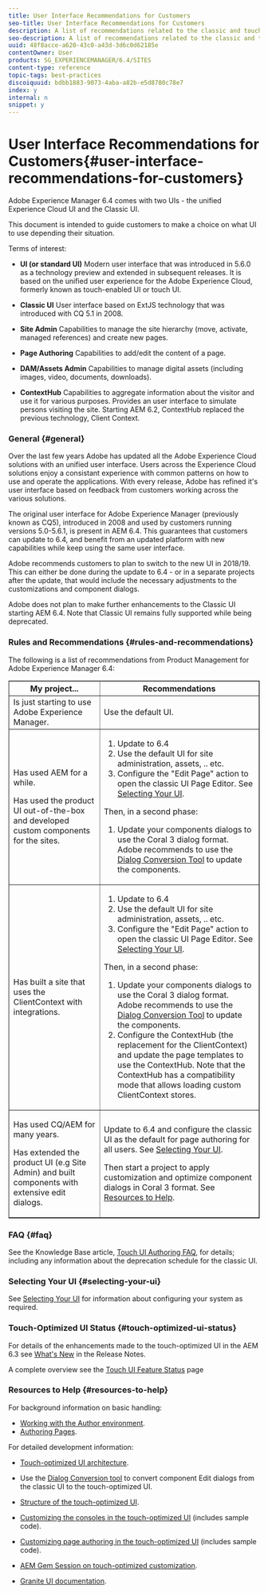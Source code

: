 ```yaml
---
title: User Interface Recommendations for Customers
seo-title: User Interface Recommendations for Customers
description: A list of recommendations related to the classic and touch-optimized user interfaces. 
seo-description: A list of recommendations related to the classic and touch-optimized user interfaces. 
uuid: 48f8acce-a620-43c0-a43d-3d6c0d62185e
contentOwner: User
products: SG_EXPERIENCEMANAGER/6.4/SITES
content-type: reference
topic-tags: best-practices
discoiquuid: bdbb1883-9073-4aba-a82b-e5d8780c78e7
index: y
internal: n
snippet: y
---
```


# User Interface Recommendations for Customers{#user-interface-recommendations-for-customers}

Adobe Experience Manager 6.4 comes with two UIs - the unified Experience Cloud UI and the Classic UI.

This document is intended to guide customers to make a choice on what UI to use depending their situation.

Terms of interest:

* **UI (or standard UI)** 
  Modern user interface that was introduced in 5.6.0 as a technology preview and extended in subsequent releases. It is based on the unified user experience for the Adobe Experience Cloud, formerly known as touch-enabled UI or touch UI.  

* **Classic UI** 
  User interface based on ExtJS technology that was introduced with CQ 5.1 in 2008.

* **Site Admin** 
  Capabilities to manage the site hierarchy (move, activate, managed references) and create new pages.

* **Page Authoring** 
  Capabilities to add/edit the content of a page.

* **DAM/Assets Admin** 
  Capabilities to manage digital assets (including images, video, documents, downloads).

* **ContextHub** 
  Capabilities to aggregate information about the visitor and use it for various purposes. Provides an user interface to simulate persons visiting the site. Starting AEM 6.2, ContextHub replaced the previous technology, Client Context.

### General {#general}

Over the last few years Adobe has updated all the Adobe Experience Cloud solutions with an unified user interface. Users across the Experience Cloud solutions enjoy a consistant experience with common patterns on how to use and operate the applications. With every release, Adobe has refined it's user interface based on feedback from customers working across the various solutions.

The original user interface for Adobe Experience Manager (previously known as CQ5), introduced in 2008 and used by customers running versions 5.0-5.6.1, is present in AEM 6.4. This guarantees that customers can update to 6.4, and benefit from an updated platform with new capabilities while keep using the same user interface.

Adobe recommends customers to plan to switch to the new UI in 2018/19. This can either be done during the update to 6.4 - or in a separate projects after the update, that would include the necessary adjustments to the customizations and component dialogs.

Adobe does not plan to make further enhancements to the Classic UI starting AEM 6.4. Note that Classic UI remains fully supported while being deprecated.

### Rules and Recommendations {#rules-and-recommendations}

The following is a list of recommendations from Product Management for Adobe Experience Manager 6.4:

<table border="1" cellpadding="1" cellspacing="0" width="100%"> 
 <tbody> 
  <tr> 
   <th>My project...</th> 
   <th>Recommendations</th> 
  </tr> 
  <tr> 
   <td>Is just starting to use Adobe Experience Manager.</td> 
   <td>Use the default UI.</td> 
  </tr> 
  <tr> 
   <td><p>Has used AEM for a while.</p> <p>Has used the product UI out-of-the-box and developed custom components for the sites.<br /> </p> </td> 
   <td> 
    <ol> 
     <li>Update to 6.4</li> 
     <li>Use the default UI for site administration, assets, .. etc.<br /> </li> 
     <li>Configure the "Edit Page" action to open the classic UI Page Editor. See <a href="#selectingyourui">Selecting Your UI</a>.</li> 
    </ol> <p>Then, in a second phase:</p> 
    <ol> 
     <li>Update your components dialogs to use the Coral 3 dialog format. Adobe recommends to use the <a href="../../../sites/developing/using/dialog-conversion.md">Dialog Conversion Tool</a> to update the components.</li> 
    </ol> </td> 
  </tr> 
  <tr> 
   <td>Has built a site that uses the ClientContext with integrations.<br /> </td> 
   <td> 
    <ol> 
     <li>Update to 6.4</li> 
     <li>Use the default UI for site administration, assets, .. etc.</li> 
     <li>Configure the "Edit Page" action to open the classic UI Page Editor. See <a href="#selectingyourui">Selecting Your UI</a>.</li> 
    </ol> <p>Then, in a second phase:</p> 
    <ol> 
     <li>Update your components dialogs to use the Coral 3 dialog format. Adobe recommends to use the <a href="../../../sites/developing/using/dialog-conversion.md">Dialog Conversion Tool</a> to update the components.</li> 
     <li>Configure the ContextHub (the replacement for the ClientContext) and update the page templates to use the ContextHub. Note that the ContextHub has a compatibility mode that allows loading custom ClientContext stores.</li> 
    </ol> </td> 
  </tr> 
  <tr> 
   <td><p>Has used CQ/AEM for many years.</p> <p>Has extended the product UI (e.g Site Admin) and built components with extensive edit dialogs.</p> </td> 
   <td><p>Update to 6.4 and configure the classic UI as the default for page authoring for all users. See <a href="#selectingyourui">Selecting Your UI</a>.</p> <p>Then start a project to apply customization and optimize component dialogs in Coral 3 format. See <a href="#resourcestohelp">Resources to Help</a>.<br /> </p> </td> 
  </tr> 
 </tbody> 
</table>

### FAQ {#faq}

See the Knowledge Base article, [Touch UI Authoring FAQ](https://helpx.adobe.com/experience-manager/kb/index/touchui_faq.html), for details; including any information about the deprecation schedule for the classic UI.

### Selecting Your UI {#selecting-your-ui}

See [Selecting Your UI](../../../sites/authoring/using/select-ui.md) for information about configuring your system as required.

### Touch-Optimized UI Status {#touch-optimized-ui-status}

For details of the enhancements made to the touch-optimized UI in the AEM 6.3 see [What's New](../../../release-notes.md#whatsnew) in the Release Notes.

A complete overview see the [Touch UI Feature Status](../../../release-notes/touch-ui-features-status.md) page

### Resources to Help {#resources-to-help}

For background information on basic handling:

* [Working with the Author environment](../../../sites/authoring/using/author-environment.md).
* [Authoring Pages](../../../sites/authoring/using/page-authoring.md).

For detailed development information:

* [Touch-optimized UI architecture](../../../sites/developing/using/touch-ui-concepts.md).
* Use the [Dialog Conversion tool](../../../sites/developing/using/dialog-conversion.md) to convert component Edit dialogs from the classic UI to the touch-optimized UI.  

* [Structure of the touch-optimized UI](../../../sites/developing/using/touch-ui-structure.md).  

* [Customizing the consoles in the touch-optimized UI](../../../sites/developing/using/customizing-consoles-touch.md) (includes sample code).  

* [Customizing page authoring in the touch-optimized UI](../../../sites/developing/using/customizing-page-authoring-touch.md) (includes sample code).  

* [AEM Gem Session on touch-optimized customization](http://docs.adobe.com/content/ddc/en/gems/user-interface-customization-for-aem-6.html).
* [Granite UI documentation](/sites/developing/using/reference-materials/granite-ui/api/index).

